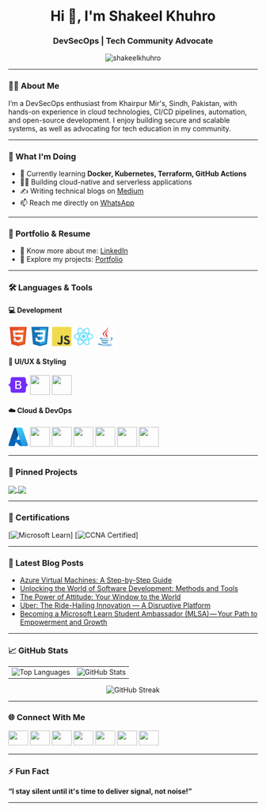 <h1 align="center">Hi 👋, I'm Shakeel Khuhro</h1>
<h3 align="center">DevSecOps | Tech Community Advocate</h3>

<p align="center">
  <img src="https://komarev.com/ghpvc/?username=shakeelkhuhro&label=Profile%20views&color=0e75b6&style=flat" alt="shakeelkhuhro" />
</p>

---

### 👨‍💻 About Me

I’m a DevSecOps enthusiast from Khairpur Mir's, Sindh, Pakistan, with hands-on experience in cloud technologies, CI/CD pipelines, automation, and open-source development. I enjoy building secure and scalable systems, as well as advocating for tech education in my community.

---

### 🚀 What I'm Doing

- 🌱 Currently learning **Docker, Kubernetes, Terraform, GitHub Actions**
- 👨‍💻 Building cloud-native and serverless applications
- ✍️ Writing technical blogs on [Medium](https://medium.com/@shakeelkhuhro)
- 📫 Reach me directly on [WhatsApp](https://wa.me/message/HPU7ORI6TC2XL1)

---

### 📂 Portfolio & Resume

- 📄 Know more about me: [LinkedIn](https://linkedin.com/in/shakeelkhuhro)
- 🧰 Explore my projects: [Portfolio](https://shakeelkhuhro.github.io/Shakeel-Khuhro/)

---

### 🛠️ Languages & Tools

#### 💻 Development
<p align="left">
  <img src="https://raw.githubusercontent.com/devicons/devicon/master/icons/html5/html5-original.svg" width="40" height="40" />
  <img src="https://raw.githubusercontent.com/devicons/devicon/master/icons/css3/css3-original.svg" width="40" height="40" />
  <img src="https://raw.githubusercontent.com/devicons/devicon/master/icons/javascript/javascript-original.svg" width="40" height="40" />
  <img src="https://raw.githubusercontent.com/devicons/devicon/master/icons/react/react-original.svg" width="40" height="40" />
  <img src="https://raw.githubusercontent.com/devicons/devicon/master/icons/java/java-original.svg" width="40" height="40" />
</p>

#### 🎨 UI/UX & Styling
<p align="left">
  <img src="https://raw.githubusercontent.com/devicons/devicon/master/icons/bootstrap/bootstrap-plain.svg" width="40" height="40" />
  <img src="https://www.vectorlogo.zone/logos/tailwindcss/tailwindcss-icon.svg" width="40" height="40" />
  <img src="https://www.vectorlogo.zone/logos/figma/figma-icon.svg" width="40" height="40" />
</p>

#### ☁️ Cloud & DevOps
<p align="left">
  <img src="https://raw.githubusercontent.com/devicons/devicon/master/icons/azure/azure-original.svg" alt="Azure" width="40" height="40" />
  <img src="https://www.vectorlogo.zone/logos/amazon_aws/amazon_aws-icon.svg" width="40" height="40" />
  <img src="https://www.vectorlogo.zone/logos/docker/docker-icon.svg" width="40" height="40" />
  <img src="https://www.vectorlogo.zone/logos/kubernetes/kubernetes-icon.svg" width="40" height="40" />
  <img src="https://www.vectorlogo.zone/logos/github/github-icon.svg" width="40" height="40" />
  <img src="https://www.vectorlogo.zone/logos/terraformio/terraformio-icon.svg" width="40" height="40" />
  <img src="https://www.vectorlogo.zone/logos/firebase/firebase-icon.svg" width="40" height="40" />
</p>

---

### 📌 Pinned Projects

<a href="[https://github.com/Shakeelkhuhro/PrivacyLens](https://github.com/Shakeelkhuhro/DevOps)">
  <img align="center" src="https://github-readme-stats.vercel.app/api/pin/?username=Shakeelkhuhro&repo=DevOps&theme=default" />
</a>

<a href="[https://github.com/Shakeelkhuhro/Get2Gather](https://github.com/Shakeelkhuhro/go-web-app)">
  <img align="center" src="https://github-readme-stats.vercel.app/api/pin/?username=Shakeelkhuhro&repo=go-web-app&theme=default" />
</a>

---

### 🏅 Certifications

[![Microsoft Learn](https://img.shields.io/badge/Microsoft%20Learn-DevOps-blue?logo=microsoft)]
[![CCNA Certified](https://img.shields.io/badge/CCNA%20Enterprise-Certified-blue?logo=cisco)]

---

### 📝 Latest Blog Posts

<!-- BLOG-POST-LIST:START -->
- [Azure Virtual Machines: A Step-by-Step Guide](https://medium.com/@Shakeelkhuhro/azure-virtual-machines-a-step-by-step-guide-e751afeaa41e?source=rss-c88162bccbf------2)
- [Unlocking the World of Software Development: Methods and Tools](https://medium.com/@Shakeelkhuhro/unlocking-the-world-of-software-development-methods-and-tools-6ea428783a2e?source=rss-c88162bccbf------2)
- [The Power of Attitude: Your Window to the World](https://medium.com/@Shakeelkhuhro/the-power-of-attitude-your-window-to-the-world-7b401ef162b4?source=rss-c88162bccbf------2)
- [Uber: The Ride-Hailing Innovation — A Disruptive Platform](https://medium.com/@Shakeelkhuhro/uber-5cd246d0185?source=rss-c88162bccbf------2)
- [Becoming a Microsoft Learn Student Ambassador &lpar;MLSA&rpar; — Your Path to Empowerment and Growth](https://medium.com/@Shakeelkhuhro/becoming-a-microsoft-learn-student-ambassador-mlsa-your-path-to-empowerment-and-growth-aad0788cb0f9?source=rss-c88162bccbf------2)
<!-- BLOG-POST-LIST:END -->

---

### 📈 GitHub Stats

<table>
  <tr>
    <td><img src="https://github-readme-stats.vercel.app/api/top-langs?username=shakeelkhuhro&show_icons=true&locale=en&layout=compact" alt="Top Languages" /></td>
    <td><img src="https://github-readme-stats.vercel.app/api?username=shakeelkhuhro&show_icons=true&locale=en" alt="GitHub Stats" /></td>
  </tr>
</table>

<p align="center">
  <img src="https://github-readme-streak-stats.herokuapp.com/?user=shakeelkhuhro" alt="GitHub Streak" />
</p>

---

### 🌐 Connect With Me

<p align="left">
  <a href="https://twitter.com/imshakeelkhuhro" target="_blank"><img src="https://raw.githubusercontent.com/rahuldkjain/github-profile-readme-generator/master/src/images/icons/Social/twitter.svg" height="30" width="40" /></a>
  <a href="https://linkedin.com/in/shakeelkhuhro" target="_blank"><img src="https://raw.githubusercontent.com/rahuldkjain/github-profile-readme-generator/master/src/images/icons/Social/linked-in-alt.svg" height="30" width="40" /></a>
  <a href="https://stackoverflow.com/users/18335272/shakeel-ahmed" target="_blank"><img src="https://raw.githubusercontent.com/rahuldkjain/github-profile-readme-generator/master/src/images/icons/Social/stack-overflow.svg" height="30" width="40" /></a>
  <a href="https://fb.com/profile.php?id=100034519396811" target="_blank"><img src="https://raw.githubusercontent.com/rahuldkjain/github-profile-readme-generator/master/src/images/icons/Social/facebook.svg" height="30" width="40" /></a>
  <a href="https://instagram.com/iamshaakiii" target="_blank"><img src="https://raw.githubusercontent.com/rahuldkjain/github-profile-readme-generator/master/src/images/icons/Social/instagram.svg" height="30" width="40" /></a>
  <a href="https://medium.com/@shakeelkhuhro" target="_blank"><img src="https://raw.githubusercontent.com/rahuldkjain/github-profile-readme-generator/master/src/images/icons/Social/medium.svg" height="30" width="40" /></a>
  <a href="https://www.youtube.com/c/shakeelkhuhro" target="_blank"><img src="https://raw.githubusercontent.com/rahuldkjain/github-profile-readme-generator/master/src/images/icons/Social/youtube.svg" height="30" width="40" /></a>
</p>

---

### ⚡ Fun Fact

**“I stay silent until it's time to deliver signal, not noise!”**

---

